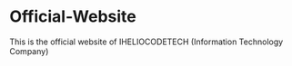 # Official-Website


This is the official website of IHELIOCODETECH (Information Technology Company)
